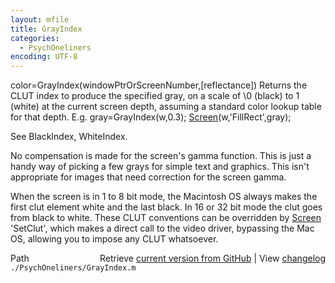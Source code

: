 ```yaml
---
layout: mfile
title: GrayIndex
categories:
  - PsychOneliners
encoding: UTF-8
---
```


color=GrayIndex(windowPtrOrScreenNumber,[reflectance])
Returns the CLUT index to produce the specified gray, on a scale of
\0 (black) to 1 (white) at the current screen depth, assuming a
standard color lookup table for that depth. E.g.
     gray=GrayIndex(w,0.3);
     [Screen](/docs/Screen)(w,'FillRect',gray);

See BlackIndex, WhiteIndex.

No compensation is made for the screen's gamma function. This is
just a handy way of picking a few grays for simple text and graphics.
This isn't appropriate for images that need correction for the screen
gamma.

When the screen is in 1 to 8 bit mode, the Macintosh OS always makes the
first clut element white and the last black. In 16 or 32 bit mode the
clut goes from black to white. These CLUT conventions can be overridden
by [Screen](/docs/Screen) 'SetClut', which makes a direct call to the video driver,
bypassing the Mac OS, allowing you to impose any CLUT whatsoever.


<div class="code_header" style="text-align:right;">
  <span style="float:left;">Path&nbsp;&nbsp;</span> <span class="counter">Retrieve <a href=
  "https://raw.github.com/Psychtoolbox-3/Psychtoolbox-3/beta/./PsychOneliners/GrayIndex.m">current version from GitHub</a> | View <a href=
  "https://github.com/Psychtoolbox-3/Psychtoolbox-3/commits/beta/./PsychOneliners/GrayIndex.m">changelog</a></span>
</div>
<div class="code">
  <code>./PsychOneliners/GrayIndex.m</code>
</div>

